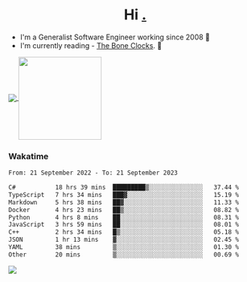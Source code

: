 <h1 align="center">Hi <a href="https://www.hackerrank.com/erasmosaraujo">.</a></h1>
 
- I'm a Generalist Software Engineer working  since 2008 🚀
- I'm currently reading - <a href="https://www.amazon.ca/Bone-Clocks-David-Mitchell/dp/0340921625">The Bone Clocks</a>. 📘
  
<p align="left">
  <a href="https://github.com/erasmosoares/github-readme-stats">
    <img
      align="center"
      src="https://github-readme-stats.vercel.app/api/top-langs/?username=erasmosoares&theme=radical&layout=compact"
    />
  </a>
  <a href="https://github.com/erasmosoares/github-readme-stats">
    <img
      align="center"
      height="165"
      src="https://github-readme-stats.vercel.app/api?username=erasmosoares&theme=radical&count_private=true&show_icons=true&custom_title=Github%20Status&hide=issues"
    />
  </a>
</p>

<!--
 ### Repo 
 
<p align="left">
 <a href="https://github.com/erasmosoares/github-readme-stats">
    <img
      align="center"
      height="165"
      src="https://github-readme-stats.vercel.app/api/pin?username=erasmosoares&repo=sample-node&title_color=fff&icon_color=f9f9f9&text_color=9f9f9f&bg_color=151515"
    />
  </a>
  <a href="https://github.com/erasmosoares/github-readme-stats">
    <img
      align="center"
      height="165"
      src="https://github-readme-stats.vercel.app/api/pin?username=erasmosoares&repo=sample-node&title_color=fff&icon_color=f9f9f9&text_color=9f9f9f&bg_color=151515"
    />
  </a>
</p>
-->

 ### Wakatime 

<!--START_SECTION:waka-->

```txt
From: 21 September 2022 - To: 21 September 2023

C#           18 hrs 39 mins  █████████▒░░░░░░░░░░░░░░░   37.44 %
TypeScript   7 hrs 34 mins   ███▓░░░░░░░░░░░░░░░░░░░░░   15.19 %
Markdown     5 hrs 38 mins   ██▓░░░░░░░░░░░░░░░░░░░░░░   11.33 %
Docker       4 hrs 23 mins   ██▒░░░░░░░░░░░░░░░░░░░░░░   08.82 %
Python       4 hrs 8 mins    ██░░░░░░░░░░░░░░░░░░░░░░░   08.31 %
JavaScript   3 hrs 59 mins   ██░░░░░░░░░░░░░░░░░░░░░░░   08.01 %
C++          2 hrs 34 mins   █▒░░░░░░░░░░░░░░░░░░░░░░░   05.18 %
JSON         1 hr 13 mins    ▓░░░░░░░░░░░░░░░░░░░░░░░░   02.45 %
YAML         38 mins         ▒░░░░░░░░░░░░░░░░░░░░░░░░   01.30 %
Other        20 mins         ▒░░░░░░░░░░░░░░░░░░░░░░░░   00.69 %
```

<!--END_SECTION:waka-->

![](https://komarev.com/ghpvc/?username=erasmosoares&color=brightgreen)
